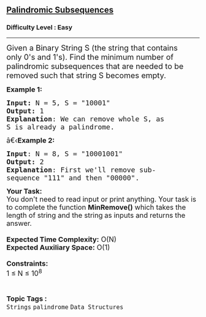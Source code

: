 <h2><a href="https://practice.geeksforgeeks.org/problems/palindromic-subsequences1335/1?page=2&sortBy=latest&searchQuery=subsequence">Palindromic Subsequences</a></h2><h3>Difficulty Level : Easy</h3><hr><div class="problems_problem_content__Xm_eO"><p><span style="font-size:20px">Given a Binary String S (the string that contains only&nbsp;0's and 1's). Find the minimum number of palindromic subsequences that are needed&nbsp;to be removed such that string&nbsp;S becomes empty.</span></p>

<p><span style="font-size:18px"><strong>Example 1:</strong></span></p>

<pre><span style="font-size:18px"><strong>Input: </strong>N = 5, S = "10001"
<strong>Output:</strong> 1
<strong>Explanation</strong>: We can remove whole S, as
S is already a palindrome.</span></pre>

<p><span style="font-size:18px">â€‹<strong>Example 2:&nbsp;</strong></span></p>

<pre><span style="font-size:18px"><strong>Input</strong>: N = 8, S = "10001001"
<strong>Output:</strong> 2
<strong>Explanation</strong>: First we'll remove sub-
sequence&nbsp;"111" and then "00000".</span>
</pre>

<p><span style="font-size:18px"><strong>Your Task:&nbsp;&nbsp;</strong><br>
You don't need to read input or print anything. Your task is to complete the function&nbsp;<strong>MinRemove()</strong>&nbsp;which takes the length of string and the string<strong>&nbsp;</strong>as inputs and returns the answer.<br>
<br>
<strong>Expected Time Complexity:</strong>&nbsp;O(N)<br>
<strong>Expected Auxiliary Space:</strong>&nbsp;O(1)<br>
<br>
<strong>Constraints:</strong><br>
1 ≤ N&nbsp;≤ 10<sup>8</sup></span></p>
</div><br><p><span style=font-size:18px><strong>Topic Tags : </strong><br><code>Strings</code>&nbsp;<code>palindrome</code>&nbsp;<code>Data Structures</code>&nbsp;